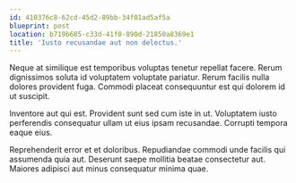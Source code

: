 ```yaml
---
id: 410376c8-62cd-45d2-89bb-34f01ad5af5a
blueprint: post
location: b719b685-c33d-41f0-890d-21850a8369e1
title: 'Iusto recusandae aut non delectus.'
---
```

Neque at similique est temporibus voluptas tenetur repellat facere. Rerum dignissimos soluta id voluptatem voluptate pariatur. Rerum facilis nulla dolores provident fuga. Commodi placeat consequuntur est qui dolorem id ut suscipit.

Inventore aut qui est. Provident sunt sed cum iste in ut. Voluptatem iusto perferendis consequatur ullam ut eius ipsam recusandae. Corrupti tempora eaque eius.

Reprehenderit error et et doloribus. Repudiandae commodi unde facilis qui assumenda quia aut. Deserunt saepe mollitia beatae consectetur aut. Maiores adipisci aut minus consequatur minima quae.